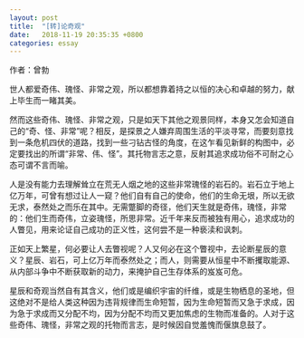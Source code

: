 ```yaml
---
layout: post
title:  "[转]论奇观"
date:   2018-11-19 20:35:35 +0800
categories: essay
---
```


作者：曾勃

世人都爱奇伟、瑰怪、非常之观，所以都想靠着持之以恒的决心和卓越的努力，献上毕生而一睹其美。  

然而这些奇伟、瑰怪、非常之观，只是如天下其他之观景同样，本身又怎会知道自己的“奇、怪、非常”呢？相反，是探景之人嫌弃周围生活的平淡寻常，而要刻意找到一条危机四伏的道路，找到一些刁钻古怪的角度，在这乍看见新鲜的构图中，必定要找出的所谓“非常、伟、怪”。其托物言志之意，反射其追求成功俗不可耐之心态可谓不言而喻。  

人是没有能力去理解耸立在荒无人烟之地的这些非常瑰怪的岩石的。岩石立于地上亿万年，可曾有想过让人一窥？他们自有自己的使命，他们的生命无垠，所以无欲无求，泰然处之而乐在其中。无需蹩脚的奇径，他们天生就是奇伟，瑰怪，非常的：他们生而奇伟，立姿瑰怪，所思非常。近千年来反而被独有用心，追求成功的人瞥见，用来论证自己成功的正义性，这何尝不是一种亵渎和讽刺。  

正如天上繁星，何必要让人去瞥视呢？人又何必在这个瞥视中，去论断星辰的意义？星辰、岩石，可上亿万年而泰然处之；而人，则需要从恒星中不断攫取能源、从内部斗争中不断获取新的动力，来掩护自己生存体系的岌岌可危。  

星辰和奇观当然自有其含义，他们或是编织宇宙的纤维，或是生物栖息的圣地，但这绝对不是给人类这种因为违背规律而生命短暂，因为生命短暂而又急于求成，因为急于求成而又分配不均，因为分配不均而又更加焦虑的生物而准备的。人对于这些奇伟、瑰怪，非常之观的托物而言志，是时候因自觉羞愧而偃旗息鼓了。  
